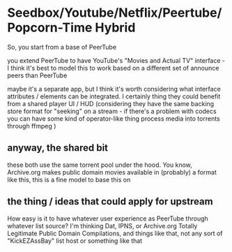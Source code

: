 # Seedbox/Youtube/Netflix/Peertube/Popcorn-Time Hybrid

So, you start from a base of PeerTube

you extend PeerTube to have YouTube's "Movies and Actual TV" interface - I think it's best to model this to work based on a different set of announce peers than PeerTube

maybe it's a separate app, but I think it's worth considering what interface attributes / elements can be integrated. I certainly thing they could benefit from a shared player UI / HUD (considering they have the same backing store format for "seeking" on a stream - if there's a problem with codecs you can have some kind of operator-like thing process media into torrents through ffmpeg )

## anyway, the shared bit

these both use the same torrent pool under the hood. You know, Archive.org makes public domain movies available in (probably) a format like this, this is a fine model to base this on

## the thing / ideas that could apply for upstream

How easy is it to have whatever user experience as PeerTube through whatever list source? I'm thinking Dat, IPNS, or Archive.org Totally Legitimate Public Domain Compilations, and things like that, not any sort of "KickEZAssBay" list host or something like that
